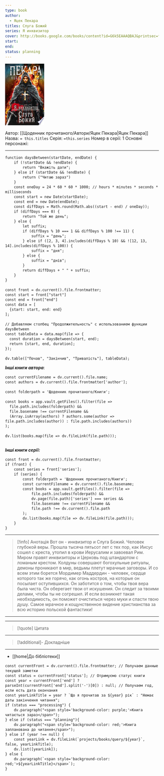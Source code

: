 ```yaml
---
type: book
author:
  - Яцек Пекара
titles: Слуга Божий
series: Я инквизитор
cover: http://books.google.com/books/content?id=G6k5EAAAQBAJ&printsec=frontcover&img=1&zoom=1&edge=curl&source=gbs_api
start:
end:
status: planning
---
```

![cover|150](media/cover!150-427.jpg)

Автор: [[Щоденник прочитаного/Автори/Яцек Пекара|Яцек Пекара]]
Назва: `= this.titles`
Серія:  `=this.series`
Номер в серії: 1
Основні персонажі:

---
```dataviewjs
function daysBetween(startDate, endDate) {
	if (!startDate && !endDate) { 
		return "Вкажіть дати"; 
	} else if (startDate && !endDate) {
		return ("Читаю зараз")
	}
	const oneDay = 24 * 60 * 60 * 1000; // hours * minutes * seconds * milliseconds
	const start = new Date(startDate);
	const end = new Date(endDate);
	const diffDays = Math.round(Math.abs((start - end) / oneDay));
	if (diffDays === 0) {
		return "Той же день";   
	} else {
		let suffix;     
	    if (diffDays % 10 === 1 && diffDays % 100 !== 11) {
		    suffix = "день";     
	    } else if ([2, 3, 4].includes(diffDays % 10) && ![12, 13, 14].includes(diffDays % 100)) {
			suffix = "дня";     
		} else {       
			suffix = "днів";     
		}          
		return diffDays + " " + suffix;   
	} 
}  

const front = dv.current().file.frontmatter;
const start = front["start"]
const end = front["end"]
const data = [
  {start: start, end: end}
];

// Добавляем столбец "Продолжительность" с использованием функции daysBetween
const tableData = data.map(file => {
  const duration = daysBetween(start, end);
  return [start, end, duration];
});

dv.table(["Почав", "Закінчив", "Тривалість"], tableData);
```

***Інші книги автора***:
```dataviewjs
const currentFilename = dv.current().file.name;
const authors = dv.current().file.frontmatter['author'];

const folderpath = 'Щоденник прочитаного/Книги';

const books = app.vault.getFiles().filter(file =>
  file.path.includes(folderpath) &&
  file.basename !== currentFilename &&
  (Array.isArray(authors) ? authors.some(author => file.path.includes(author)) : file.path.includes(authors))
);

dv.list(books.map(file => dv.fileLink(file.path)));


```
***Інші книги серії:***
```dataviewjs
const front = dv.current().file.frontmatter;
if (front) {
	const series = front['series'];
	if (series) {
		const folderpath = 'Щоденник прочитаного/Книги';
		const currentFilename = dv.current().file.basename;
		const books = app.vault.getFiles().filter(file =>  
			file.path.includes(folderpath) && 
			dv.page(file.path)['series'] === series && 
			file.basename !== currentFilename &&
			file.path !== dv.current().file.path 
		);
		dv.list(books.map(file => dv.fileLink(file.path)));
	}
}

```

---
>[!info] Анотація
>Вот он - инквизитор и Слуга Божий. Человек глубокой веры.
> Прошла тысяча пятьсот лет с тех пор, как Иисус сошел с креста, утопил в крови Иерусалим и завоевал Рим. Миром правят инквизиторы и Церковь под штандартом с ломаным крестом.
> Колдуны совершают богохульные ритуалы, демоны проникают в мир, ведьмы плетут мрачные заговоры.
> И со всем этим борется Мордимер Маддердин - человек, сердце которого так же горячо, как огонь костров, на которые он посылает оступившихся.
> Он заботится о том, чтобы твоя вера была чиста. Он оберегает твои от искушения. Он следит за твоими делами, чтобы ты не согрешил. И если возникнет такая необходимость, он поможет очиститься через муки и спасти твою душу.
> Самое мрачное и кощунственное видение христианства за всю историю польской фантастики!
___

****
>[!quote] Цитата

****
>[!additional]- Докладніше

****

- [[home|До бібліотеки]]

```dataviewjs
const currentFront = dv.current().file.frontmatter; // Получаем данные текущей заметки
const status = currentFront['status']; // Отримуємо статус книги
const year = currentFront['end'] ? parseInt(currentFront['end'].split('-')[0]) : null; // Получаем год, если есть дата окончания
const yearLinkTitle = year ? `Що я прочитав за ${year} рік` : "Немає даты закінчення читання";
if (status === "processing") {
	dv.paragraph("<span style='background-color: purple;'>Книга читається зараз</span>");
} else if (status === "planning"){
	dv.paragraph("<span style='background-color: red;'>Книга запланована до читання</span>");
} else if (year !== null) {
	const yearLink = dv.fileLink(`projects/books/query/${year}`, false, yearLinkTitle);
	dv.list([yearLink]);
} else {
	dv.paragraph(`<span style='background-color: red;'>${yearLinkTitle}</span>`);
}
```
